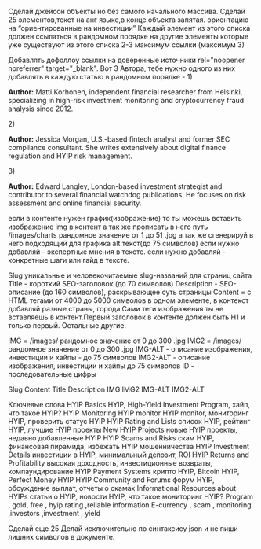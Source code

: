 Сделай джейсон объекты но без самого начального массива.
Сделай 25 элементов,текст на анг языке,в конце объекта запятая.
ориентацию на “ориентированные на инвестиции”
 Каждый  элемент из этого списка должен ссылаться в рандомном порядке на другие элементы которые уже существуют из этого списка 2-3 максимум ссылки (максимум 3)  <a href=”https://sky-finance.org/en/content/”></a>  

Добавлять дофоллоу ссылки на доверенные источники rel="noopener noreferrer" target="_blank".
Вот 3 Автора, тебе нужно одного из них добавлять в каждую статью в рандомном порядке - 
1)<p><strong>Author:</strong> Matti Korhonen, independent financial researcher from Helsinki, specializing in high-risk investment monitoring and cryptocurrency fraud analysis since 2012.</p>
2)<p><strong>Author:</strong> Jessica Morgan, U.S.-based fintech analyst and former SEC compliance consultant. She writes extensively about digital finance regulation and HYIP risk management.</p>

3)<p><strong>Author:</strong> Edward Langley, London-based investment strategist and contributor to several financial watchdog publications. He focuses on risk assessment and online financial security.</p>
если в контенте  нужен график(изображение) то ты можешь вставить изображение img в контент а так же прописать в него путь  /images/charts рандомное значение от 1 до 51 .jpg  а так же сгенерируй в него подходящий для графика alt текст(до 75 символов)
если нужно добавляй - экспертные мнения в тексте.
если нужно добавляй - конкретные шаги или гайд в тексте.


Slug уникальные и человекочитаемые slug-названий для страниц сайта
Title  - короткий SEO-заголовок (до 70 символов)
Description -  SEO-описание (до 160 символов), раскрывающее суть страницы
Content  = c HTML тегами  от 4000 до 5000 символов в одном элементе, в контекст добавляй разные страны, города.Сами теги изображения ты не вставляешь в контент.Первый заголовок в контенте должен быть H1 и только первый. Остальные другие. 

IMG = /images/ рандомное значение от 0 до 300 .jpg
IMG2 = /images/ рандомное значение от 0 до 300 .jpg
IMG-ALT - описание изображения, инвестиции и хайпы - до 75 символов
IMG2-ALT - описание изображения, инвестиции и хайпы  до 75 символов
ID - последовательные цифры

Slug
Content
Title
Description
IMG
IMG2
IMG-ALT
IMG2-ALT


Ключевые слова
HYIP Basics
HYIP, High-Yield Investment Program, хайп, что такое HYIP?
HYIP Monitoring
HYIP monitor
HYIP monitor, мониторинг HYIP, проверить статус HYIP
HYIP Rating and Lists
список HYIP, рейтинг HYIP, лучшие HYIP проекты
New HYIP Projects
новые HYIP проекты, недавно добавленные HYIP
HYIP Scams and Risks
скам HYIP, финансовая пирамида, избежать HYIP мошенничества
HYIP Investment Details
инвестиции в HYIP, минимальный депозит, ROI
HYIP Returns and Profitability
высокая доходность, инвестиционные возвраты, компаундирование
HYIP Payment Systems
крипто HYIP, Bitcoin HYIP, Perfect Money HYIP
HYIP Community and Forums
форум HYIP, обсуждение выплат, отчеты о скамах
Informational Resources about HYIPs
статьи о HYIP, новости HYIP, что такое мониторинг HYIP?
Program , gold, free , hyip rating ,reliable information
E-currency , scam , monitoring ,investors ,investment , yield

Сделай еще 25
Делай исключительно по синтаксису json и не пиши лишних символов в документе.

